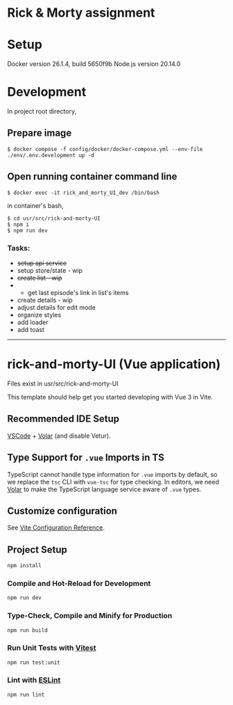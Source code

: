 # Rick & Morty assignment

# Setup
Docker version 26.1.4, build 5650f9b
Node.js version 20.14.0

# Development
In project root directory,

## Prepare image
```
$ docker compose -f config/docker/docker-compose.yml --env-file ./env/.env.development up -d
```
## Open running container command line
```
$ docker exec -it rick_and_morty_UI_dev /bin/bash
```

in container's bash,
```
$ cd usr/src/rick-and-morty-UI
$ npm i
$ npm run dev
```

### Tasks:

- ~~setup api service~~
- setup store/state - wip
- ~~create list - wip~~
- - get last episode's link in list's items
- create details - wip
- adjust details for edit mode
- organize styles
- add loader
- add toast


---------------------------------------------------------


# rick-and-morty-UI (Vue application)

Files exist in usr/src/rick-and-morty-UI

This template should help get you started developing with Vue 3 in Vite.

## Recommended IDE Setup

[VSCode](https://code.visualstudio.com/) + [Volar](https://marketplace.visualstudio.com/items?itemName=Vue.volar) (and disable Vetur).

## Type Support for `.vue` Imports in TS

TypeScript cannot handle type information for `.vue` imports by default, so we replace the `tsc` CLI with `vue-tsc` for type checking. In editors, we need [Volar](https://marketplace.visualstudio.com/items?itemName=Vue.volar) to make the TypeScript language service aware of `.vue` types.

## Customize configuration

See [Vite Configuration Reference](https://vitejs.dev/config/).

## Project Setup

```sh
npm install
```

### Compile and Hot-Reload for Development

```sh
npm run dev
```

### Type-Check, Compile and Minify for Production

```sh
npm run build
```

### Run Unit Tests with [Vitest](https://vitest.dev/)

```sh
npm run test:unit
```

### Lint with [ESLint](https://eslint.org/)

```sh
npm run lint
```
